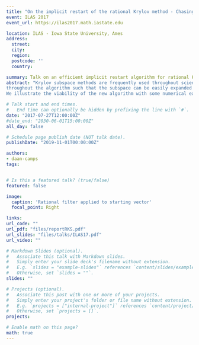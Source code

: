```yaml
---
title: "On the implicit restart of the rational Krylov method - Chasing algorithms for polynomial, extended and rational Krylov"
event: ILAS 2017
event_url: https://ilas2017.math.iastate.edu

location: ILAS - Iowa State University, Ames
address:
  street: 
  city: 
  region: 
  postcode: ''
  country:

summary: Talk on an efficient implicit restart algorithm for rational Krylov presented at ILAS 2017 Conference in Ames, IA.
abstract: "Krylov subspace methods are frequently used throughout scientific computing. In this talk we focus on the rational Krylov method which is used, among others, for the (non)linear eigenvalue problem, rational approximation, and contour integration. Implicit restarting is often necessary and relies on applying QR steps on the recurrence matrices. Classically this is done by the explicit QR algorithm, not exploiting any structure of the recurrence matrices involved. Though theoretically fine, these explicit steps are costly and can exhibit numerical difficulties. We will present a new approach using an implicit, structure preserving QR algorithm to overcome the classical drawbacks. To achieve this we apply an initial unitary transformation on the rational Krylov pencil that acts directly on a QR factored form of the recurrence matrices. This transformation allows for the application of a generalized implicit QZ step on the rational Krylov pencil that naturally preserves the structure in the recurrence matrices. This proves to be an efficient framework for the formulation of the implicit restart of the rational Krylov method or, equivalently, for the application of a rational filter. It has multiple advantages over traditional approaches: complex conjugate Ritz pairs can be removed from real pencils in real arithmetic, the structure is preserved
throughout the algorithm such that the subspace can be easily expanded after the contraction phase, and deflation of Ritz values can be carefully monitored.
We illustrate the viability of the new algorithm with some numerical examples."

# Talk start and end times.
#   End time can optionally be hidden by prefixing the line with `#`.
date: "2017-07-27T12:00:00Z"
#date_end: "2030-06-01T15:00:00Z"
all_day: false

# Schedule page publish date (NOT talk date).
publishDate: "2019-11-01T00:00:00Z"

authors:
- daan-camps
tags:


# Is this a featured talk? (true/false)
featured: false

image:
  caption: 'Rational filter applied to starting vector'
  focal_point: Right

links:
url_code: ""
url_pdf: "files/reportRKS.pdf"
url_slides: "files/talks/ILAS17.pdf"
url_video: ""

# Markdown Slides (optional).
#   Associate this talk with Markdown slides.
#   Simply enter your slide deck's filename without extension.
#   E.g. `slides = "example-slides"` references `content/slides/example-slides.md`.
#   Otherwise, set `slides = ""`.
slides: ""

# Projects (optional).
#   Associate this post with one or more of your projects.
#   Simply enter your project's folder or file name without extension.
#   E.g. `projects = ["internal-project"]` references `content/project/deep-learning/index.md`.
#   Otherwise, set `projects = []`.
projects:

# Enable math on this page?
math: true
---
```

